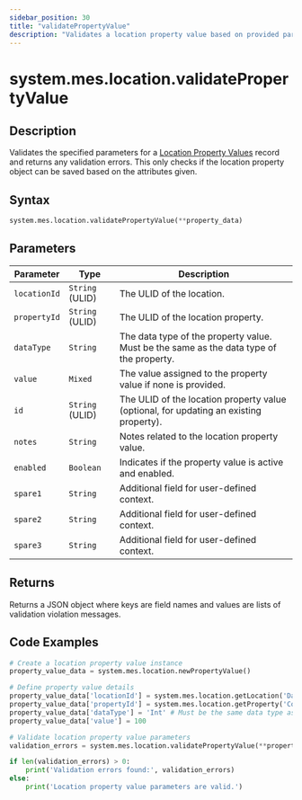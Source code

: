 ```yaml
---
sidebar_position: 30
title: "validatePropertyValue"
description: "Validates a location property value based on provided parameters."
---
```


# system.mes.location.validatePropertyValue

## Description

Validates the specified parameters for a [Location Property Values](../../data-model/location-model/location-property-value) record and returns any validation errors. 
This only checks if the location property object can be saved based on the attributes given.

## Syntax
```python
system.mes.location.validatePropertyValue(**property_data)
```

## Parameters

| Parameter      | Type            | Description                                                                             |
|----------------|-----------------|-----------------------------------------------------------------------------------------|
| `locationId`   | `String` (ULID) | The ULID of the location.                                                               |
| `propertyId`   | `String` (ULID) | The ULID of the location property.                                                      |
| `dataType`     | `String`        | The data type of the property value. Must be the same as the data type of the property. |
| `value`        | `Mixed`         | The value assigned to the property value if none is provided.                           |
| `id`           | `String` (ULID) | The ULID of the location property value (optional, for updating an existing property).  |
| `notes`        | `String`        | Notes related to the location property value.                                           |
| `enabled`      | `Boolean`       | Indicates if the property value is active and enabled.                                  |
| `spare1`       | `String`        | Additional field for user-defined context.                                              |
| `spare2`       | `String`        | Additional field for user-defined context.                                              |
| `spare3`       | `String`        | Additional field for user-defined context.                                              |

## Returns

Returns a JSON object where keys are field names and values are lists of validation violation messages.

## Code Examples

```python
# Create a location property value instance
property_value_data = system.mes.location.newPropertyValue()

# Define property value details
property_value_data['locationId'] = system.mes.location.getLocation('DairyCo')['id']
property_value_data['propertyId'] = system.mes.location.getProperty('Cows')['id']
property_value_data['dataType'] = 'Int' # Must be the same data type as the property
property_value_data['value'] = 100

# Validate location property value parameters
validation_errors = system.mes.location.validatePropertyValue(**property_value_data)

if len(validation_errors) > 0:
    print('Validation errors found:', validation_errors)
else:
    print('Location property value parameters are valid.')
```
